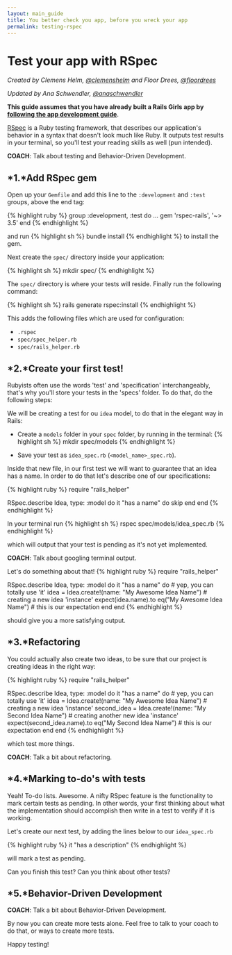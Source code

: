```yaml
---
layout: main_guide
title: You better check you app, before you wreck your app
permalink: testing-rspec
---
```


# Test your app with RSpec

*Created by Clemens Helm, [@clemenshelm](https://twitter.com/clemenshelm) and Floor Drees, [@floordrees](https://twitter.com/floordrees)*

*Updated by Ana Schwendler, [@anaschwendler](https://twitter.com/anaschwendler)*

**This guide assumes that you have already built a Rails Girls app by** [**following the app development guide**](/app).

[RSpec](https://github.com/rspec/rspec-rails) is a Ruby testing framework, that describes our application's behavior in a syntax that doesn't look much like Ruby. It outputs test results in your terminal, so you'll test your reading skills as well (pun intended).

__COACH__: Talk about testing and Behavior-Driven Development.

## *1.*Add RSpec gem

Open up your `Gemfile` and add this line to the `:development` and `:test` groups, above the end tag:

{% highlight ruby %}
group :development, :test do
  ...
  gem 'rspec-rails', '~> 3.5'
end
{% endhighlight %}

and run
{% highlight sh %}
bundle install
{% endhighlight %}
to install the gem.

Next create the `spec/` directory inside your application:

{% highlight sh %}
mkdir spec/
{% endhighlight %}

The `spec/` directory is where your tests will reside. Finally run the following command:

{% highlight sh %}
rails generate rspec:install
{% endhighlight %}


This adds the following files which are used for configuration:

- `.rspec`
- `spec/spec_helper.rb`
- `spec/rails_helper.rb`

## *2.*Create your first test!

Rubyists often use the words 'test' and 'specification' interchangeably, that's why you'll store your tests in the 'specs' folder.
To do that, do the following steps:

We will be creating a test for ou `idea` model, to do that in the elegant way in Rails:

* Create a `models` folder in your `spec` folder, by running in the terminal:
{% highlight sh %}
mkdir spec/models
{% endhighlight %}

* Save your test as `idea_spec.rb` (`<model_name>_spec.rb`).

Inside that new file, in our first test we will want to guarantee that an idea has a name. In order to do that let's describe one of our specifications:

{% highlight ruby %}
require "rails_helper"

RSpec.describe Idea, type: :model do
  it "has a name" do
    skip
  end
end
{% endhighlight %}

In your terminal run
{% highlight sh %}
rspec spec/models/idea_spec.rb
{% endhighlight %}

which will output that your test is pending as it's not yet implemented.

__COACH__: Talk about googling terminal output.

Let's do something about that!
{% highlight ruby %}
require "rails_helper"

RSpec.describe Idea, type: :model do
  it "has a name" do # yep, you can totally use 'it'
    idea = Idea.create!(name: "My Awesome Idea Name") # creating a new idea 'instance'
    expect(idea.name).to eq("My Awesome Idea Name") # this is our expectation
  end
end
{% endhighlight %}

should give you a more satisfying output.

## *3.*Refactoring

You could actually also create two ideas, to be sure that our project is creating ideas in the right way:

{% highlight ruby %}
require "rails_helper"

RSpec.describe Idea, type: :model do
  it "has a name" do # yep, you can totally use 'it'
    idea = Idea.create!(name: "My Awesome Idea Name") # creating a new idea 'instance'
    second_idea = Idea.create!(name: "My Second Idea Name") # creating another new idea 'instance'
    expect(second_idea.name).to eq("My Second Idea Name") # this is our expectation
  end
end
{% endhighlight %}

which test more things.

__COACH__: Talk a bit about refactoring.

## *4.*Marking to-do's with tests

Yeah! To-do lists. Awesome.
A nifty RSpec feature is the functionality to mark certain tests as pending. In other words, your first thinking about what the implementation should accomplish then write in a test to verify if it is working.

Let's create our next test, by adding the lines below to our `idea_spec.rb`

{% highlight ruby %}
it "has a description"
{% endhighlight %}

will mark a test as pending.

Can you finish this test? Can you think about other tests?

## *5.*Behavior-Driven Development
__COACH__: Talk a bit about Behavior-Driven Development.

By now you can create more tests alone. Feel free to talk to your coach to do that, or ways to create more tests.

Happy testing!
